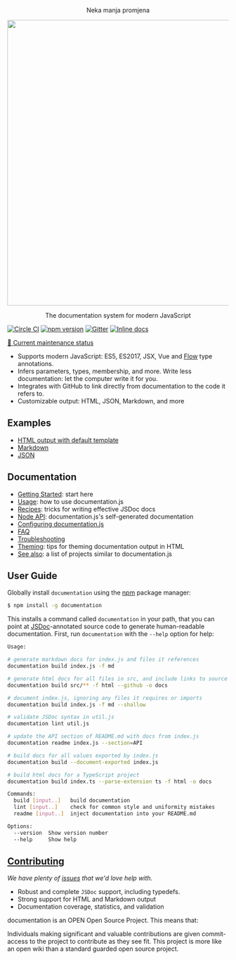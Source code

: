 <p align="center">
  Neka manja promjena
</p><p align="center">
  <img src="./.github/documentation-js-logo.png" width="650" />
</p>

<p align="center">
  The documentation system for modern JavaScript
</p>

[![Circle CI](https://circleci.com/gh/documentationjs/documentation/tree/master.svg?style=shield)](https://circleci.com/gh/documentationjs/documentation/tree/master)
[![npm version](https://badge.fury.io/js/documentation.svg)](http://badge.fury.io/js/documentation)
[![Gitter](https://badges.gitter.im/Join%20Chat.svg)](https://gitter.im/documentationjs/documentation?utm_source=badge&utm_medium=badge&utm_campaign=pr-badge)
[![Inline docs](http://inch-ci.org/github/documentationjs/documentation.svg?branch=master&style=flat-square)](http://inch-ci.org/github/documentationjs/documentation)

[:date: Current maintenance status](https://github.com/documentationjs/documentation/wiki/Current-maintenance-status)

- Supports modern JavaScript: ES5, ES2017, JSX, Vue and [Flow](https://flow.org/) type annotations.
- Infers parameters, types, membership, and more. Write less documentation: let the computer write it for you.
- Integrates with GitHub to link directly from documentation to the code it refers to.
- Customizable output: HTML, JSON, Markdown, and more

## Examples

- [HTML output with default template](https://documentation.js.org/html-example/)
- [Markdown](https://github.com/documentationjs/documentation/blob/master/docs/NODE_API.md)
- [JSON](https://documentation.js.org/html-example/index.json)

## Documentation

- [Getting Started](docs/GETTING_STARTED.md): start here
- [Usage](docs/USAGE.md): how to use documentation.js
- [Recipes](docs/RECIPES.md): tricks for writing effective JSDoc docs
- [Node API](docs/NODE_API.md): documentation.js's self-generated documentation
- [Configuring documentation.js](docs/CONFIG.md)
- [FAQ](docs/FAQ.md)
- [Troubleshooting](docs/TROUBLESHOOTING.md)
- [Theming](docs/THEMING.md): tips for theming documentation output in HTML
- [See also](https://github.com/documentationjs/documentation/wiki/See-also): a list of projects similar to documentation.js

## User Guide

Globally install `documentation` using the [npm](https://www.npmjs.com/) package manager:

```sh
$ npm install -g documentation
```

This installs a command called `documentation` in your path, that you can
point at [JSDoc](https://jsdoc.app/about-getting-started.html)-annotated source code to generate
human-readable documentation. First, run `documentation` with the `--help`
option for help:

```sh
Usage:

# generate markdown docs for index.js and files it references
documentation build index.js -f md

# generate html docs for all files in src, and include links to source files in github
documentation build src/** -f html --github -o docs

# document index.js, ignoring any files it requires or imports
documentation build index.js -f md --shallow

# validate JSDoc syntax in util.js
documentation lint util.js

# update the API section of README.md with docs from index.js
documentation readme index.js --section=API

# build docs for all values exported by index.js
documentation build --document-exported index.js

# build html docs for a TypeScript project
documentation build index.ts --parse-extension ts -f html -o docs

Commands:
  build [input..]   build documentation
  lint [input..]    check for common style and uniformity mistakes
  readme [input..]  inject documentation into your README.md

Options:
  --version  Show version number                                       [boolean]
  --help     Show help                                                 [boolean]
```

## [Contributing](CONTRIBUTING.md)

_We have plenty of
[issues](https://github.com/documentationjs/documentation/issues) that we'd
love help with._

- Robust and complete `JSDoc` support, including typedefs.
- Strong support for HTML and Markdown output
- Documentation coverage, statistics, and validation

documentation is an OPEN Open Source Project. This means that:

Individuals making significant and valuable contributions are given
commit-access to the project to contribute as they see fit. This
project is more like an open wiki than a standard guarded open source project.
